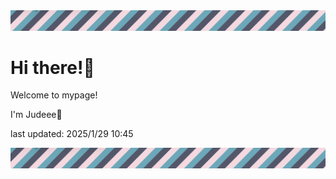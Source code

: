<!-- Header image -->
<img src="./pokemon/pokemon_5.png" width="1000">

# Hi there!👋

Welcome to mypage!

I'm Judeee🐷

last updated: 2025/1/29 10:45

<!-- Footer image -->
<img src="./pokemon/pokemon_5.png" width="1000">
